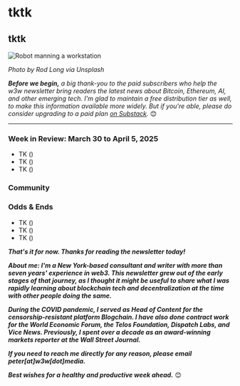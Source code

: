 # tktk
## tktk

![Robot manning a workstation](https://images.unsplash.com/photo-1578374173703-71809a1757b1)

*Photo by Rod Long via Unsplash*

*<strong>Before we begin,</strong> a big thank-you to the paid subscribers who help the w3w newsletter bring readers the latest news about Bitcoin, Ethereum, AI, and other emerging tech. I'm glad to maintain a free distribution tier as well, to make this information available more widely. But if you're able, please do consider upgrading to a paid plan [on Substack](https://w3wnews.substack.com/subscribe).* 😊

<hr>


<!-- 150-word lead item. Some possibilities...

- GOUP: One of the subtle bad ideas of the Trump admin is that its fixing the frame of 'number go up' around blockchain technology.

- BOYCOTTS: Why withholding money from a publicly traded company works. You only need to deny marginal metrics, not move them to zero in absolute terms.

-->

### Week in Review: March 30 to April 5, 2025

- TK ([]())
- TK ([]())
- TK ([]())

### Community

<!--

Launch new Discord channel for w3w...

- TK ([]())
- TK ([]())
- TK ([]())

-->

### Odds & Ends

- TK ([]())
- TK ([]())
- TK ([]())

_**That's it for now. Thanks for reading the newsletter today!**_

_**About me: I'm a New York-based consultant and writer with more than seven years' experience in web3. This newsletter grew out of the early stages of that journey, as I thought it might be useful to share what I was rapidly learning about blockchain tech and decentralization at the time with other people doing the same.**_

 _**During the COVID pandemic, I served as Head of Content for the censorship-resistant platform Blogchain. I have also done contract work for the World Economic Forum, the Telos Foundation, Dispatch Labs, and Vice News. Previously, I spent over a decade as an award-winning markets reporter at the Wall Street Journal.**_

 _**If you need to reach me directly for any reason, please email peter[at]w3w[dot]media.**_

 _**Best wishes for a healthy and productive week ahead.**_ 😊
